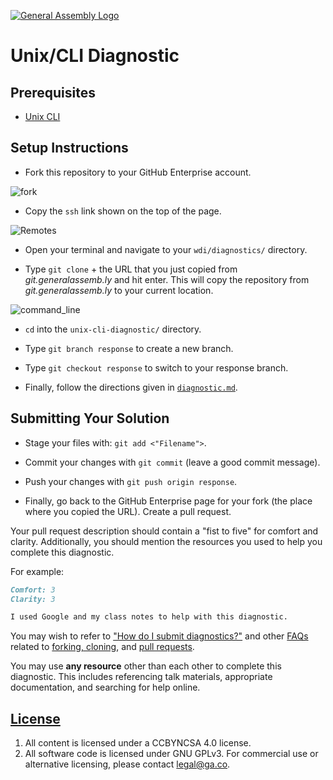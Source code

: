 [![General Assembly Logo](https://camo.githubusercontent.com/1a91b05b8f4d44b5bbfb83abac2b0996d8e26c92/687474703a2f2f692e696d6775722e636f6d2f6b6538555354712e706e67)](https://generalassemb.ly/education/web-development-immersive)

# Unix/CLI Diagnostic

## Prerequisites

- [Unix CLI](https://git.generalassemb.ly/ga-wdi-boston/unix-cli)

## Setup Instructions

- Fork this repository to your GitHub Enterprise account.

![fork](https://cloud.githubusercontent.com/assets/10408784/16751964/6d58d6e2-47ab-11e6-8a30-8f37a80c337a.png)

- Copy the `ssh` link shown on the top of the page.

![Remotes](https://git.generalassemb.ly/storage/user/5693/files/217dfc06-d37e-11e7-94d5-dc2e5c39d7ab)

- Open your terminal and navigate to your `wdi/diagnostics/` directory.

- Type `git clone` + the URL that you just copied from _git.generalassemb.ly_
  and hit enter. This will copy the repository from _git.generalassemb.ly_ to
  your current location.

![command_line](https://git.generalassemb.ly/storage/user/5693/files/c5b2c872-d380-11e7-8891-05ad982d5c4d)

- `cd` into the `unix-cli-diagnostic/` directory.

- Type `git branch response` to create a new branch.

- Type `git checkout response` to switch to your response branch.

- Finally, follow the directions given in [`diagnostic.md`](diagnostic.md).

## Submitting Your Solution

- Stage your files with: `git add <"Filename">`.

- Commit your changes with `git commit` (leave a good commit message).

- Push your changes with `git push origin response`.

- Finally, go back to the GitHub Enterprise page for your fork (the place where
  you copied the URL). Create a pull request.

Your pull request description should contain a "fist to five" for comfort and
clarity. Additionally, you should mention the resources you used to help you
complete this diagnostic.

For example:

```md
Comfort: 3
Clarity: 3

I used Google and my class notes to help with this diagnostic.
```

You may wish to refer to
["How do I submit diagnostics?"](https://git.generalassemb.ly/ga-wdi-boston/meta/wiki/Diagnostics)
and other [FAQs](https://git.generalassemb.ly/ga-wdi-boston/meta/wiki/) related to
[forking, cloning](https://git.generalassemb.ly/ga-wdi-boston/meta/wiki/ForkAndClone),
and [pull requests](https://git.generalassemb.ly/ga-wdi-boston/meta/wiki/PullRequest).

You may use **any resource** other than each other to complete this diagnostic.
This includes referencing talk materials, appropriate documentation, and
searching for help online.

## [License](LICENSE)

1. All content is licensed under a CC­BY­NC­SA 4.0 license.
1. All software code is licensed under GNU GPLv3. For commercial use or
    alternative licensing, please contact legal@ga.co.

